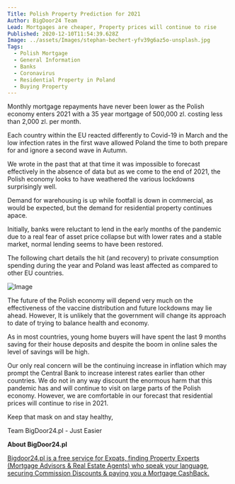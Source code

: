 ```yaml
---
Title: Polish Property Prediction for 2021
Author: BigDoor24 Team
Lead: Mortgages are cheaper, Property prices will continue to rise
Published: 2020-12-10T11:54:39.628Z
Image: ../assets/Images/stephan-bechert-yfv39g6az5o-unsplash.jpg
Tags:
  - Polish Mortgage
  - General Information
  - Banks
  - Coronavirus
  - Residential Property in Poland
  - Buying Property
---
```

Monthly mortgage repayments have never been lower as the Polish economy enters 2021 with a 35 year mortgage of 500,000 zl. costing less than 2,000 zl. per month. 

Each country within the EU reacted differently to Covid-19 in March and the low infection rates in the first wave allowed Poland the time to both prepare for and ignore a second wave in Autumn. 

We wrote in the past that at that time it was impossible to forecast effectively in the absence of data but as we come to the end of 2021, the Polish economy looks to have weathered the various lockdowns surprisingly well. 

Demand for warehousing is up while footfall is down in commercial, as would be expected, but the demand for residential property continues apace. 

Initially, banks were reluctant to lend in the early months of the pandemic due to a real fear of asset price collapse but with lower rates and a stable market, normal lending seems to have been restored.

The following chart details the hit (and recovery) to private consumption spending during the year and Poland was least affected as compared to other EU countries.

![Image](https://pbs.twimg.com/media/EoopFSdXIAEHqvN?format=png&name=small)

The future of the Polish economy will depend very much on the effectiveness of the vaccine distribution and future lockdowns may lie ahead. However, It is unlikely that the government will change its approach to date of trying to balance health and economy. 

As in most countries, young home buyers will have spent the last 9 months saving for their house deposits and despite the boom in online sales the level of savings will be high.

Our only real concern will be the continuing increase in inflation which may prompt the Central Bank to increase interest rates earlier than other countries. We do not in any way discount the enormous harm that this pandemic has and will continue to visit on large parts of the Polish economy. However, we are comfortable in our forecast that residential prices will continue to rise in 2021. 

Keep that mask on and stay healthy,

Team BigDoor24.pl - Just Easier

**About BigDoor24.pl**

[Bigdoor24.pl is a free service for Expats, finding Property Experts (Mortgage Advisors & Real Estate Agents) who speak your language, securing Commission Discounts & paying you a Mortgage CashBack.](https://bigdoor24.pl/)